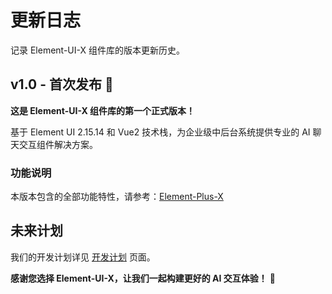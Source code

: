 # 更新日志

记录 Element-UI-X 组件库的版本更新历史。

## v1.0 - 首次发布 🎉

**这是 Element-UI-X 组件库的第一个正式版本！**

基于 Element UI 2.15.14 和 Vue2 技术栈，为企业级中后台系统提供专业的 AI 聊天交互组件解决方案。

### 功能说明

本版本包含的全部功能特性，请参考：[Element-Plus-X](https://element-plus-x.com/)

## 未来计划

我们的开发计划详见 [开发计划](/roadmap/) 页面。

**感谢您选择 Element-UI-X，让我们一起构建更好的 AI 交互体验！** 🚀
